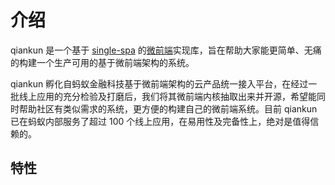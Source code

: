 # 介绍

qiankun 是一个基于 [single-spa](https://github.com/CanopyTax/single-spa) 的[微前端](https://micro-frontends.org/)实现库，旨在帮助大家能更简单、无痛的构建一个生产可用的基于微前端架构的系统。

qiankun 孵化自蚂蚁金融科技基于微前端架构的云产品统一接入平台，在经过一批线上应用的充分检验及打磨后，我们将其微前端内核抽取出来并开源，希望能同时帮助社区有类似需求的系统，更方便的构建自己的微前端系统。目前 qiankun 已在蚂蚁内部服务了超过 100 个线上应用，在易用性及完备性上，绝对是值得信赖的。

## 特性
